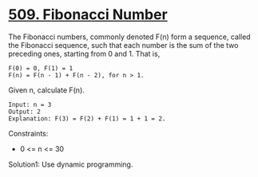 # [509. Fibonacci Number](https://leetcode.com/problems/fibonacci-number/)

The Fibonacci numbers, commonly denoted F(n) form a sequence, called the Fibonacci sequence, such that each number is the sum of the two preceding ones, starting from 0 and 1. That is,

```
F(0) = 0, F(1) = 1
F(n) = F(n - 1) + F(n - 2), for n > 1.
```

Given n, calculate F(n).

```
Input: n = 3
Output: 2
Explanation: F(3) = F(2) + F(1) = 1 + 1 = 2.
```

Constraints:

- 0 <= n <= 30

Solution1: Use dynamic programming.
